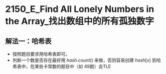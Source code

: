 # 2150_E_Find All Lonely Numbers in the Array_找出数组中的所有孤独数字

## 解法一：哈希表

- 按照题目要求用哈希表即可。
- 判断一个数是否存在最好用 $hash.count()$ 来做，否则容易创建 $hash[x]$ 到哈希表中，在某些卡常数的题目中（如 49题）会TLE
